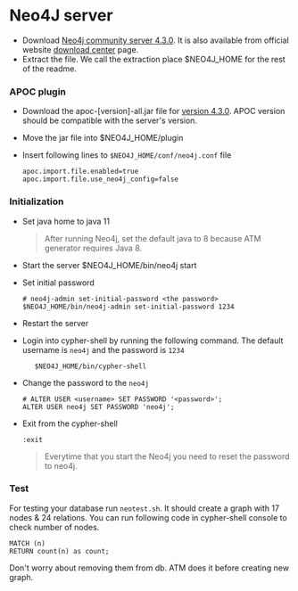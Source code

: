 # Neo4J server
- Download [Neo4j community server 4.3.0](https://dist.neo4j.org/neo4j-community-4.3.0-unix.tar.gz).
It is also available from official website [download center](https://neo4j.com/download-center/#community) page.
- Extract the file. We call the extraction place $NEO4J_HOME for the rest of the readme. 

### APOC plugin
- Download the apoc-[version]-all.jar file for [version 4.3.0](https://github.com/neo4j-contrib/neo4j-apoc-procedures/releases/4.3.0.12).
  APOC version should be compatible with the server's version.
- Move the jar file into $NEO4J_HOME/plugin
- Insert following lines to `$NEO4J_HOME/conf/neo4j.conf` file
    
    ````
    apoc.import.file.enabled=true
    apoc.import.file.use_neo4j_config=false
    ````

### Initialization
- Set java home to java 11
    > After running Neo4j, set the default java to 8 because ATM generator requires Java 8. 

- Start the server $NEO4J_HOME/bin/neo4j start
- Set initial password 

    ````
    # neo4j-admin set-initial-password <the password>
    $NEO4J_HOME/bin/neo4j-admin set-initial-password 1234
    ````
- Restart the server
- Login into cypher-shell by running the following command. The default username is `neo4j` and the password is `1234`

    ```shell
       $NEO4J_HOME/bin/cypher-shell
    ```

- Change the password to the `neo4j`
    ````
    # ALTER USER <username> SET PASSWORD '<password>';
    ALTER USER neo4j SET PASSWORD 'neo4j';
    ````
- Exit from the cypher-shell
    ```shell
    :exit 
    ```
  
    > Everytime that you start the Neo4j you need to reset the password to neo4j.

### Test
For testing your database run `neotest.sh`.
It should create a graph with 17 nodes & 24 relations. 
You can run following code in cypher-shell console to check number of nodes.
```
MATCH (n)
RETURN count(n) as count;
```
Don't worry about removing them from db. ATM does it before creating new graph. 
